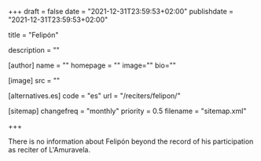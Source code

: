 +++
draft = false
date = "2021-12-31T23:59:53+02:00"
publishdate = "2021-12-31T23:59:53+02:00"

title = "Felipón"

description = ""

[author]
    name = ""
    homepage = ""
    image=""
    bio=""

[image]
    src = ""

[alternatives.es]
    code = "es"
    url = "/reciters/felipon/"

[sitemap]
  changefreq = "monthly"
  priority = 0.5
  filename = "sitemap.xml"

+++

There is no information about Felipón beyond the record of his participation as reciter of L'Amuravela.